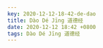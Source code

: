 ```yaml
---
key: 2020-12-12-18-42-de-dao
title: Dào Dé Jīng 道德经
date: 2020-12-12 18:42 +0800
tags: Dào Dé Jīng 道德经
---
```




<!--more-->
